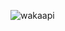 ![wakaapi]([https://github-readme-stats.vercel.app/api/wakatime?username=deLise&api_domain=wakapi.dev&bg_color=1A202C&title_color=2F855A&icon_color=2F855A&text_color=ffffff&custom_title=Wakapi%20Week%20Stats&layout=compact](https://github-readme-stats.vercel.app/api/wakatime?username=deLise&bg_color=1A202C&title_color=2F855A&icon_color=2F855A&text_color=ffffff&custom_title=Wakapi%20Month%20Stats&layout=compact))
